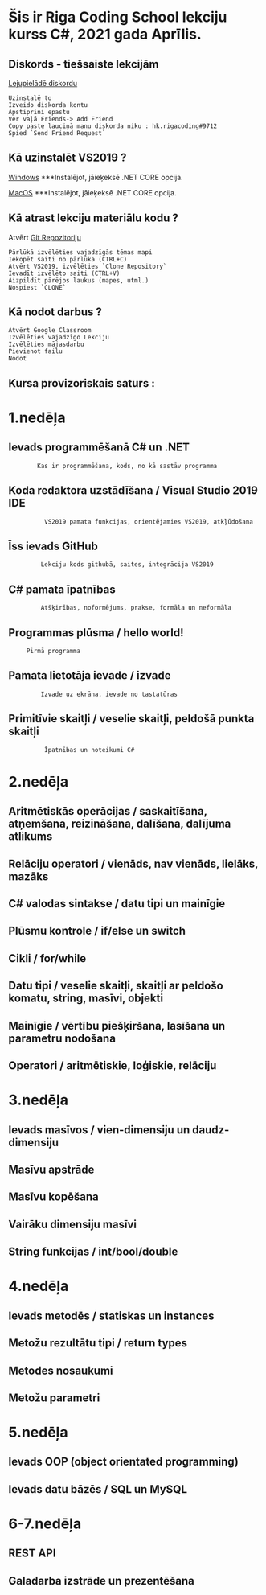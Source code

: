 # Šis ir Riga Coding School lekciju kurss C#, 2021 gada Aprīlis.

## Diskords - tiešsaiste lekcijām
[Lejupielādē diskordu](https://discord.com/download)
	
	Uzinstalē to
	Izveido diskorda kontu
	Apstiprini epastu
	Ver vaļā Friends-> Add Friend
	Copy paste lauciņā manu diskorda niku : hk.rigacoding#9712
	Spied `Send Friend Request`

## Kā uzinstalēt VS2019 ?
[Windows](https://visualstudio.microsoft.com/thank-you-downloading-visual-studio/?sku=Community&rel=16)
		***Instalējot, jāieķeksē .NET CORE opcija.

[MacOS](https://visualstudio.microsoft.com/thank-you-downloading-visual-studio-mac/?sku=communitymac&rel=16)
		***Instalējot, jāieķeksē .NET CORE opcija.

## Kā atrast lekciju materiālu kodu ?
Atvērt [Git Repozitoriju](https://github.com/hk-rigacoding)

	Pārlūkā izvēlēties vajadzīgās tēmas mapi
	Iekopēt saiti no pārlūka (CTRL+C)
	Atvērt VS2019, izvēlēties `Clone Repository`
	Ievadīt izvēlēto saiti (CTRL+V)
	Aizpildīt pārējos laukus (mapes, utml.)
	Nospiest `CLONE`

## Kā nodot darbus ?	
	Atvērt Google Classroom
	Izvēlēties vajadzīgo Lekciju
	Izvēlēties mājasdarbu
	Pievienot failu
	Nodot


## Kursa provizoriskais saturs :

# 1.nedēļa
## Ievads programmēšanā C# un .NET
			Kas ir programmēšana, kods, no kā sastāv programma 
## Koda redaktora uzstādīšana / Visual Studio 2019 IDE
			  VS2019 pamata funkcijas, orientējamies VS2019, atkļūdošana 
## Īss ievads GitHub
			 Lekciju kods githubā, saites, integrācija VS2019 
## C# pamata īpatnības
			 Atšķirības, noformējums, prakse, formāla un neformāla 
## Programmas plūsma / hello world!
 		 Pirmā programma 
## Pamata lietotāja ievade / izvade
	 		 Izvade uz ekrāna, ievade no tastatūras	
## Primitīvie skaitļi / veselie skaitļi, peldošā punkta skaitļi
			  Īpatnības un noteikumi C#  
# 2.nedēļa

## Aritmētiskās operācijas / saskaitīšana, atņemšana, reizināšana, dalīšana, dalījuma atlikums
## Relāciju operatori / vienāds, nav vienāds, lielāks, mazāks
## C# valodas sintakse / datu tipi un mainīgie
## Plūsmu kontrole / if/else un switch
## Cikli / for/while
## Datu tipi / veselie skaitļi, skaitļi ar peldošo komatu, string, masīvi, objekti
## Mainīgie / vērtību piešķiršana, lasīšana un parametru nodošana
## Operatori / aritmētiskie, loģiskie, relāciju

# 3.nedēļa
## Ievads masīvos / vien-dimensiju un daudz-dimensiju
## Masīvu apstrāde
## Masīvu kopēšana
## Vairāku dimensiju masīvi
## String funkcijas / int/bool/double

# 4.nedēļa
## Ievads metodēs / statiskas un instances
## Metožu rezultātu tipi / return types
## Metodes nosaukumi
## Metožu parametri

# 5.nedēļa
## Ievads OOP (object orientated programming)
## Ievads datu bāzēs / SQL un MySQL

# 6-7.nedēļa
## REST API
## Galadarba izstrāde un prezentēšana

